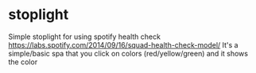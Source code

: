 # stoplight
Simple stoplight for using spotify health check 
https://labs.spotify.com/2014/09/16/squad-health-check-model/
It's a simple/basic spa that you click on colors (red/yellow/green) and it shows the color
